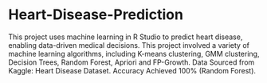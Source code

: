 # Heart-Disease-Prediction

This project uses machine learning in R Studio to predict heart disease, enabling data-driven medical decisions. This project involved a variety of machine learning algorithms, including K-means clustering, GMM clustering, Decision Trees, Random Forest, Apriori and FP-Growth. Data Sourced from Kaggle: Heart Disease Dataset. Accuracy Achieved 100% (Random Forest).
